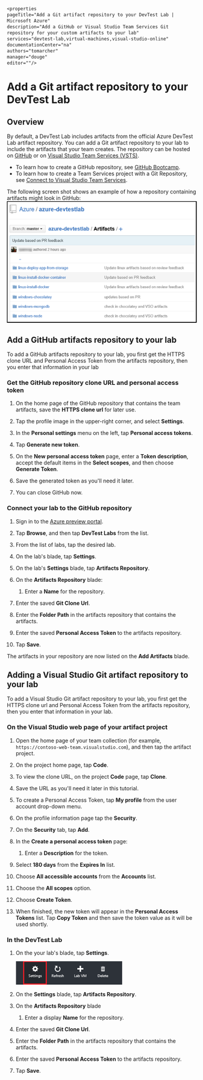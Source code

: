     <properties
    pageTitle="Add a Git artifact repository to your DevTest Lab | Microsoft Azure"
    description="Add a GitHub or Visual Studio Team Services Git repository for your custom artifacts to your lab"
    services="devtest-lab,virtual-machines,visual-studio-online"
    documentationCenter="na"
    authors="tomarcher"
    manager="douge"
    editor=""/>

<tags
    ms.service="devtest-lab"
    ms.workload="na"
    ms.tgt_pltfrm="na"
    ms.devlang="na"
    ms.topic="article"
    ms.date="11/01/2015"
    ms.author="tarcher"/>

# Add a Git artifact repository to your DevTest Lab
## Overview
By default, a DevTest Lab includes artifacts from the official Azure DevTest Lab artifact repository. You can add a Git artifact repository to your lab to include the artifacts that your team creates. The repository can be hosted on [GitHub](https://github.com) or on [Visual Studio Team Services (VSTS)](https://visualstudio.com).

* To learn how to create a GitHub repository, see [GitHub Bootcamp](https://help.github.com/categories/bootcamp/).
* To learn how to create a Team Services project with a Git Repository, see [Connect to Visual Studio Team Services](https://www.visualstudio.com/get-started/setup/connect-to-visual-studio-online).

The following screen shot shows an example of how a repository containing artifacts might look in GitHub:  
![Sample GitHub artifacts repo](./media/devtest-lab-add-artifact-repo/devtestlab-github-artifact-repo-home.png)

## Add a GitHub artifacts repository to your lab
To add a GitHub artifacts repository to your lab, you first get the HTTPS clone URL and Personal Access Token from the artifacts repository, then you enter that information in your lab

### Get the GitHub repository clone URL and personal access token
1. On the home page of the GitHub repository that contains the team artifacts, save the **HTTPS clone url** for later use.

2. Tap the profile image in the upper-right corner, and select **Settings**.

3. In the **Personal settings** menu on the left, tap **Personal access tokens**.

4. Tap **Generate new token**.

5. On the **New personal access token** page, enter a **Token description**, accept the default items in the **Select scopes**, and then choose **Generate Token**.

6. Save the generated token as you'll need it later.

7. You can close GitHub now.   


### Connect your lab to the GitHub repository
1. Sign in to the [Azure preview portal](https://portal.azure.com).

2. Tap **Browse**, and then tap **DevTest Labs** from the list.

3. From the list of labs, tap the desired lab.   

4. On the lab's blade, tap **Settings**.

5. On the lab's **Settings** blade, tap **Artifacts Repository**.

6. On the **Artifacts Repository** blade:

   1. Enter a **Name** for the repository.
2. Enter the saved **Git Clone Url**.
3. Enter the **Folder Path** in the artifacts repository that contains the artifacts.
4. Enter the saved **Personal Access Token** to the artifacts repository.
5. Tap **Save**.


The artifacts in your repository are now listed on the **Add Artifacts** blade.

## Adding a Visual Studio Git artifact repository to your lab
To add a Visual Studio Git artifact repository to your lab, you first get the HTTPS clone url and Personal Access Token from the artifacts repository, then you enter that information in your lab.

### On the Visual Studio web page of your artifact project
1. Open the home page of your team collection (for example, `https://contoso-web-team.visualstudio.com`), and then tap the artifact project.

2. On the project home page, tap **Code**.

3. To view the clone URL, on the project **Code** page, tap **Clone**.

4. Save the URL as you'll need it later in this tutorial.

5. To create a Personal Access Token, tap **My profile** from the user account drop-down menu.

6. On the profile information page tap the **Security**.

7. On the **Security** tab, tap **Add**.

8. In the **Create a personal access token** page:

   1. Enter a **Description** for the token.
2. Select **180 days** from the **Expires In** list.
3. Choose **All accessible accounts** from the **Accounts** list.
4. Choose the **All scopes** option.
5. Choose **Create Token**.

9. When finished, the new token will appear in the **Personal Access Tokens** list. Tap **Copy Token** and then save the token value as it will be used shortly.


### In the DevTest Lab
1. On the your lab's blade, tap **Settings**.

    ![Choose Settings](./media/devtest-lab-add-artifact-repo/devtestlab-add-artifacts-repo-open-dtl-settings.png)

2. On the **Settings** blade, tap **Artifacts Repository**.

3. On the **Artifacts Repository** blade

   1. Enter a display **Name** for the repository.
2. Enter the saved **Git Clone Url**.
3. Enter the **Folder Path** in the artifacts repository that contains the artifacts.
4. Enter the saved **Personal Access Token** to the artifacts repository.
5. Tap **Save**.


